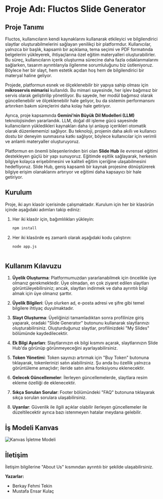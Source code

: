 # Proje Adı: Fluctos Slide Generator

## Proje Tanımı

Fluctos, kullanıcıların kendi kaynaklarını kullanarak etkileyici ve bilgilendirici slaytlar oluşturabilmelerini sağlayan yenilikçi bir platformdur. Kullanıcılar, yalnızca bir başlık, kapsamlı bir açıklama, tema seçimi ve PDF formatında belgelerini yükleyerek, ihtiyaçlarına özel eğitim materyalleri oluşturabilirler. Bu süreç, kullanıcıların içerik oluşturma sürecine daha fazla odaklanmalarını sağlarken, tasarım ayrıntılarıyla ilgilenme sorumluluğunu biz üstleniyoruz. Böylece her bir slayt, hem estetik açıdan hoş hem de bilgilendirici bir materyal haline geliyor.

Projede, platformun esnek ve ölçeklenebilir bir yapıya sahip olması için **mikroservis mimarisi** kullanıldı. Bu mimari sayesinde, her işlev bağımsız bir servis olarak geliştirilip yönetiliyor. Bu sayede, her modül bağımsız olarak güncellenebilir ve ölçeklenebilir hale geliyor, bu da sistemin performansını artırırken bakım süreçlerini daha kolay hale getiriyor.

Ayrıca, proje kapsamında **Gemini’nin Büyük Dil Modelleri (LLM)** teknolojisinden yararlandık. LLM, doğal dil işleme gücü sayesinde kullanıcıların yükledikleri kaynakları daha iyi anlayıp içerikleri otomatik olarak düzenlememizi sağlıyor. Bu teknoloji, projenin daha akıllı ve kullanıcı dostu bir deneyim sunmasına katkı sağlıyor, böylece kullanıcılar için verimli ve anlamlı materyaller oluşturuyoruz.

Platformun en önemli bileşenlerinden biri olan **Slide Hub** ile evrensel eğitimi destekleyen güçlü bir yapı sunuyoruz. Eğitimde eşitlik sağlayarak, herkesin bilgiye kolayca erişebilmesini ve kaliteli eğitim içeriğine ulaşabilmesini hedefliyoruz. Slide Hub, geniş kapsamlı bir kaynak projesine dönüştürerek bilgiye erişim olanaklarını artırıyor ve eğitimi daha kapsayıcı bir hale getiriyor.

## Kurulum

Proje, iki ayrı klasör içerisinde çalışmaktadır. Kurulum için her bir klasörün içinde aşağıdaki adımları takip ediniz:

1. Her iki klasör için, bağımlılıkları yükleyin:
   ```bash
   npm install

2. Her iki klasörde eş zamanlı olarak aşağıdaki kodu çalıştırın:
   ```bash
   node app.js



## Kullanım Kılavuzu

1. **Üyelik Oluşturma**: Platformumuzdan yararlanabilmek için öncelikle üye olmanız gerekmektedir. Üye olmadan, en çok ziyaret edilen slaytları görüntüleyebilirsiniz; ancak, slaytları indirmek ve daha ayrıntılı bilgi almak için üye olmanız şarttır.
   
2. **Üyelik Bilgileri**: Üye olurken ad, e-posta adresi ve şifre gibi temel bilgilere ihtiyaç duyulmaktadır.
   
3. **Slayt Oluşturma**: Üyeliğinizi tamamladıktan sonra profilinize giriş yaparak, oradaki "Slide Generator" butonunu kullanarak slaytlarınızı oluşturabilirsiniz. Oluşturduğunuz slaytlar, profilinizdeki "My Slides" bölümünde kaydedilecektir.
   
4. **Ek Bilgi Ayarları**: Slaytlarınızın ek bilgi kısmını açarak, slaytlarınızın Slide Hub'da görünüp görünmeyeceğini ayarlayabilirsiniz.
   
5. **Token Yönetimi**: Token sayınızı artırmak için "Buy Token" butonuna tıklayarak, tokenlerinizi satın alabilirsiniz. Şu anda bu özellik yalnızca görüntüleme amaçlıdır; ileride satın alma fonksiyonu eklenecektir.
   
6. **Gelecek Güncellemeler**: İlerleyen güncellemelerde, slaytlara resim ekleme özelliği de eklenecektir.
   
7. **Sıkça Sorulan Sorular**: Footer bölümündeki "FAQ" butonuna tıklayarak sıkça sorulan sorulara ulaşabilirsiniz.

8. **Uyarılar**: Güvenlik ile ilgili açıklar olabilir ilerleyen güncellemeler ile düzeltilecektir ayrıca bazı istenmeyen hatalar meydana gelebilir. 

## İş Modeli Kanvas
![Kanvas İşletme Modeli](https://github.com/user-attachments/assets/dbc8cfa0-9162-4513-a0c5-46e3865b253d)

## İletişim

İletişim bilgilerine "About Us" kısmından ayrıntılı bir şekilde ulaşabilirsiniz.

**Yazarlar:**
- Berkay Fehmi Tekin
- Mustafa Ensar Kulaç



